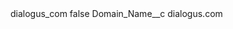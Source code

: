 <?xml version="1.0" encoding="UTF-8"?>
<CustomMetadata xmlns="http://soap.sforce.com/2006/04/metadata" xmlns:xsi="http://www.w3.org/2001/XMLSchema-instance" xmlns:xsd="http://www.w3.org/2001/XMLSchema">
    <label>dialogus_com</label>
    <protected>false</protected>
    <values>
        <field>Domain_Name__c</field>
        <value xsi:type="xsd:string">dialogus.com</value>
    </values>
</CustomMetadata>
